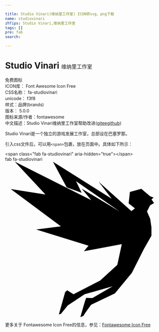 ```yaml
---

title: Studio Vinari(维纳里工作室) ICON转svg、png下载
name: studiovinari
zhTips: Studio Vinari,维纳里工作室
tags: []
pre: fab
search: 

---
```


# Studio Vinari  <small style="font-size: 60%;font-weight: 100">维纳里工作室</small>


<div class="detail-page">
<p>
<span><span class="badge-success badge">免费图标</span> </span>
<br/>
<span>
ICON库：
<span class="badge-secondary badge">Font Awesome Icon Free</span> 
</span>
<br/>
<span>
CSS名称：
<span class="badge-secondary badge">fa-studiovinari</span> 
</span>
<br/>
<span>
unicode：
<span class="badge-secondary badge">f3f8</span> 
<copy-btn content='f3f8' btn-title=""></copy-btn>
<copy-btn :content='String.fromCodePoint(parseInt("f3f8", 16))' btn-title="复制U"></copy-btn>
</span><br/><span>样式：<span class="badge-light badge">品牌(brands)</span></span>
<br/>
<span>
版本：
<span class="badge-secondary badge">5.0.0</span> 
</span>
<br/>
<span>图标来源/作者：<span class="badge-light badge">fontawesome</span></span> 
<br/>
<span class="zh-detail">中文描述：<span class="badge-primary badge">Studio Vinari</span><span class="badge-primary badge">维纳里工作室</span><span class="help-link"><span>帮助改进</span>(<a href="https://gitee.com/liuwave/icon-helper/edit/master/json/fontawesome/brands/studiovinari.json" target="_blank" rel="noopener noreferrer">gitee</a><a href="https://github.com/liuwave/icon-helper/edit/master/json/fontawesome/brands/studiovinari.json" target="_blank" rel="noopener noreferrer">github</a></span>)</span><br/>
</p>
</div><div class="description description alert alert-light">Studio Vinari是一个独立的游戏发展工作室，总部设在巴塞罗那。</div>
<div class="alert alert-dark">
  <i class="fab fa-studiovinari fa-xs"></i>
  <i class="fab fa-studiovinari fa-sm"></i>
  <i class="fab fa-studiovinari fa-lg"></i>
  <i class="fab fa-studiovinari fa-2x"></i>
  <i class="fab fa-studiovinari fa-3x"></i>
  <i class="fab fa-studiovinari fa-5x"></i>
  <i class="fab fa-studiovinari fa-7x"></i>
</div>
<div>
  <p>引入css文件后，可以用<code>&lt;span&gt;</code>包裹，放在页面中。具体如下所示：    
  </p>
  <div class="alert alert-primary" style="font-size: 14px">
    &lt;span class="fab fa-studiovinari" aria-hidden="true"&gt;&lt;/span&gt;
    <copy-btn content='<span class="fab fa-studiovinari" aria-hidden="true"></span>'></copy-btn>
  </div>
  <div class="alert alert-secondary">
    <i class="fab fa-studiovinari"
    style="font-size: 24px"
    aria-hidden="true"></i> fab fa-studiovinari
    <copy-btn content="fab fa-studiovinari" btn-title="复制图标名称"></copy-btn>
  </div>
</div>
<div id="svg" class="svg-wrap">
<svg xmlns="http://www.w3.org/2000/svg" viewBox="0 0 512 512"><path d="M480.3 187.7l4.2 28v28l-25.1 44.1-39.8 78.4-56.1 67.5-79.1 37.8-17.7 24.5-7.7 12-9.6 4s17.3-63.6 19.4-63.6c2.1 0 20.3.7 20.3.7l66.7-38.6-92.5 26.1-55.9 36.8-22.8 28-6.6 1.4 20.8-73.6 6.9-5.5 20.7 12.9 88.3-45.2 56.8-51.5 14.8-68.4-125.4 23.3 15.2-18.2-173.4-53.3 81.9-10.5-166-122.9L133.5 108 32.2 0l252.9 126.6-31.5-38L378 163 234.7 64l18.7 38.4-49.6-18.1L158.3 0l194.6 122L310 66.2l108 96.4 12-8.9-21-16.4 4.2-37.8L451 89.1l29.2 24.7 11.5 4.2-7 6.2 8.5 12-13.1 7.4-10.3 20.2 10.5 23.9z"/></svg>
</div>
<detail full-name='fa-studiovinari'></detail>
    
<div><p>更多关于  Fontawesome Icon Free的信息，参见：<a target="_blank" href="https://iconhelper.cn/fontawesome.html">Fontawesome Icon Free</a>
</p></div>
